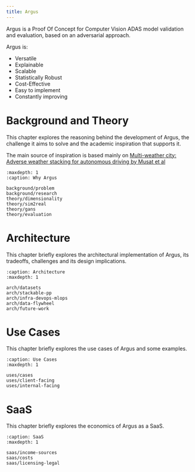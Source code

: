 ```yaml
---
title: Argus
---
```


Argus is a Proof Of Concept for Computer Vision ADAS model validation and evaluation, based on an adversarial approach.

Argus is:

- Versatile 
- Explainable
- Scalable
- Statistically Robust
- Cost-Effective
- Easy to implement
- Constantly improving


# Background and Theory

This chapter explores the reasoning behind the development of Argus, the challenge it aims to solve and the academic inspiration that supports it.

The main source of inspiration is based mainly on [Multi-weather city: Adverse weather stacking for autonomous driving by Musat et al](https://openaccess.thecvf.com/content/ICCV2021W/AVVision/papers/Musat_Multi-Weather_City_Adverse_Weather_Stacking_for_Autonomous_Driving_ICCVW_2021_paper.pdf)

```{toctree}
:maxdepth: 1
:caption: Why Argus

background/problem
background/research
theory/dimensionality
theory/sim2real
theory/gans
theory/evaluation

```

# Architecture

This chapter briefly explores the architectural implementation of Argus, its tradeoffs, challenges and its design implications.

```{toctree}
:caption: Architecture
:maxdepth: 1

arch/datasets
arch/stackable-pp
arch/infra-devops-mlops
arch/data-flywheel
arch/future-work

```

# Use Cases

This chapter briefly explores the use cases of Argus and some examples.

```{toctree}
:caption: Use Cases
:maxdepth: 1

uses/cases
uses/client-facing
uses/internal-facing
```

# SaaS

This chapter briefly explores the economics of Argus as a SaaS.

```{toctree}
:caption: SaaS
:maxdepth: 1

saas/income-sources
saas/costs
saas/licensing-legal
```
